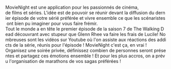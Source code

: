 MovieNight est une application pour les passionnés de cinéma, de films et séries. L'idée est de pouvoir se réunir devant la diffusion du dernier épisode de votre sérié préférée et vivre ensemble ce que les scénaristes ont bien pu imaginer pour vous faire frémir. 
Tout le monde a en tête le premier épisode de la saison 7 de The Walking Dead découvrant avec stupeur que Glenn Rhee va faire les frais de Lucile! Nombreuses sont les vidéos sur Youtube où l'on assiste aux réactions des addicts de la série, réunis pour l'épisode ! MovieNight c'est ça, en vrai ! 
Organisez une soirée privée, définissez combien de personnes seront présentes et partagez ces émotions ensemble ! Et pour les plus accros, on a prévu l'organisation de marathons de vos sagas préférées !

